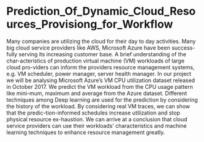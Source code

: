 # Prediction_Of_Dynamic_Cloud_Resources_Provisiong_for_Workflow
Many companies are utilizing the cloud for their day to day activities. Many big cloud service providers like AWS, Microsoft Azure have been success-fully serving its increasing customer base. A brief understanding of the char-acteristics of production virtual machine (VM) workloads of large cloud pro-viders can inform the providers resource management systems, e.g. VM scheduler, power manager, server health manager. In our project we will be analysing Microsoft Azure’s VM CPU utilization dataset released in October 2017. We predict the VM workload from the CPU usage pattern like mini-mum, maximum and average from the Azure dataset. Different techniques among Deep learning are used for the prediction by considering the history of the workload. By considering real VM traces, we can show that the predic-tion-informed schedules increase utilization and stop physical resource ex-haustion. We can arrive at a conclusion that cloud service providers can use their workloads’ characteristics and machine learning techniques to enhance resource management greatly.
